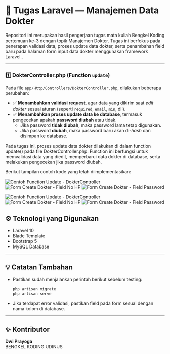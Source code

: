 # 🏥 Tugas Laravel — Manajemen Data Dokter

Repositori ini merupakan hasil pengerjaan tugas mata kuliah Bengkel Koding pertemuan ke-3 dengan topik Manajemen Dokter.
Tugas ini berfokus pada penerapan validasi data, proses update data dokter, serta penambahan field baru pada halaman form input data dokter menggunakan framework Laravel..

---

### 1️⃣ DokterController.php (Function `update`)
Pada file `app/Http/Controllers/DokterController.php`, dilakukan beberapa perubahan:

- ✅ **Menambahkan validasi request**, agar data yang dikirim saat *edit dokter* sesuai aturan (seperti `required`, `email`, `min`, dll).  
- ✅ **Menambahkan proses update data ke database**, termasuk pengecekan apakah **password diubah** atau tidak.  
  - Jika password **tidak diubah**, maka password lama tetap digunakan.  
  - Jika password **diubah**, maka password baru akan di-*hash* dan disimpan ke database.

Pada tugas ini, proses update data dokter dilakukan di dalam function update() pada file DokterController.php.
Function ini berfungsi untuk memvalidasi data yang diedit, memperbarui data dokter di database, serta melakukan pengecekan jika password diubah.

Berikut tampilan contoh kode yang telah diimplementasikan:

![Contoh Function Update - DokterController](public/gambar/Screenshot (186))
![Form Create Dokter - Field No HP](public/gambar/Screenshot (185))
![Form Create Dokter - Field Password](public/gambar/Screenshot (184))

![Contoh Function Update - DokterController](poliklinik-app/public/gambar/Screenshot (186))
![Form Create Dokter - Field No HP](poliklinik-app/public/gambar/form_nohp.png)
![Form Create Dokter - Field Password](poliklinik-app/public/gambar/form_password.png)


## ⚙️ Teknologi yang Digunakan
- Laravel 10
- Blade Template
- Bootstrap 5
- MySQL Database

---

## 💡 Catatan Tambahan
- Pastikan sudah menjalankan perintah berikut sebelum testing:
  ```bash
  php artisan migrate
  php artisan serve
  ```
- Jika terdapat error validasi, pastikan field pada form sesuai dengan nama kolom di database.

---

## ✨ Kontributor
**Dwi Prayoga**  
BENGKEL KODING UDINUS

